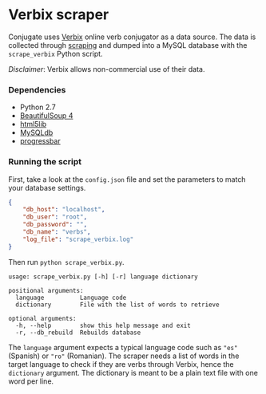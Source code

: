# Verbix scraper

Conjugate uses [Verbix](http://www.verbix.com/) online verb conjugator as a data source. The data is collected through [scraping](https://www.wikiwand.com/en/Web_scraping) and dumped into a MySQL database with the `scrape_verbix` Python script.

*Disclaimer*: Verbix allows non-commercial use of their data.

### Dependencies

* Python 2.7
* [BeautifulSoup 4](http://www.crummy.com/software/BeautifulSoup/)
* [html5lib](https://pypi.python.org/pypi/html5lib)
* [MySQLdb](https://pypi.python.org/pypi/MySQL-python)
* [progressbar](https://pypi.python.org/pypi/progressbar/2.2)

### Running the script

First, take a look at the `config.json` file and set the parameters to match your database settings.

```json
{
	"db_host": "localhost",
	"db_user": "root",
	"db_password": "",
	"db_name": "verbs",
	"log_file": "scrape_verbix.log"
}
```

Then run `python scrape_verbix.py`.

```
usage: scrape_verbix.py [-h] [-r] language dictionary

positional arguments:
  language          Language code
  dictionary        File with the list of words to retrieve

optional arguments:
  -h, --help        show this help message and exit
  -r, --db_rebuild  Rebuilds database
```

The `language` argument expects a typical language code such as `"es"` (Spanish) or `"ro"` (Romanian). The scraper needs a list of words in the target language to check if they are verbs through Verbix, hence the `dictionary` argument. The dictionary is meant to be a plain text file with one word per line.
